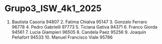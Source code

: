 # Grupo3_ISW_4k1_2025
1. Bautista Casoria 94807 2. Fatima Chialva 95147 3. Gonzalo Ferraro 96778 4. Pedro Gabrielli 97773 5. Ticiana Gativa 94371 6. Franco Giorda 94561 7. Lucia Giampieri 96505 8. Candela Paez 95256 9. Joaquin Peñafort 94533 10. Manuel Francisco Viale 95786
